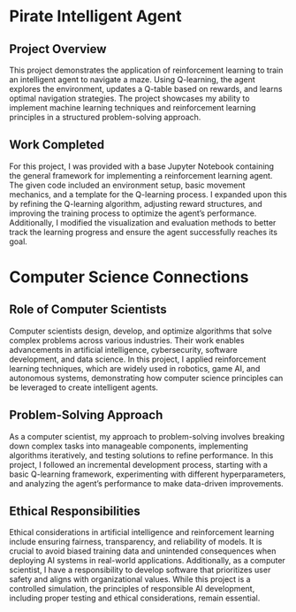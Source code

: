 # Pirate Intelligent Agent
## Project Overview
This project demonstrates the application of reinforcement learning to train an intelligent agent to navigate a maze. Using Q-learning, the agent explores the environment, updates a Q-table based on rewards, and learns optimal navigation strategies. The project showcases my ability to implement machine learning techniques and reinforcement learning principles in a structured problem-solving approach.

## Work Completed
For this project, I was provided with a base Jupyter Notebook containing the general framework for implementing a reinforcement learning agent. The given code included an environment setup, basic movement mechanics, and a template for the Q-learning process. I expanded upon this by refining the Q-learning algorithm, adjusting reward structures, and improving the training process to optimize the agent’s performance. Additionally, I modified the visualization and evaluation methods to better track the learning progress and ensure the agent successfully reaches its goal.

# Computer Science Connections
## Role of Computer Scientists
Computer scientists design, develop, and optimize algorithms that solve complex problems across various industries. Their work enables advancements in artificial intelligence, cybersecurity, software development, and data science. In this project, I applied reinforcement learning techniques, which are widely used in robotics, game AI, and autonomous systems, demonstrating how computer science principles can be leveraged to create intelligent agents.

## Problem-Solving Approach
As a computer scientist, my approach to problem-solving involves breaking down complex tasks into manageable components, implementing algorithms iteratively, and testing solutions to refine performance. In this project, I followed an incremental development process, starting with a basic Q-learning framework, experimenting with different hyperparameters, and analyzing the agent’s performance to make data-driven improvements.

## Ethical Responsibilities
Ethical considerations in artificial intelligence and reinforcement learning include ensuring fairness, transparency, and reliability of models. It is crucial to avoid biased training data and unintended consequences when deploying AI systems in real-world applications. Additionally, as a computer scientist, I have a responsibility to develop software that prioritizes user safety and aligns with organizational values. While this project is a controlled simulation, the principles of responsible AI development, including proper testing and ethical considerations, remain essential.
